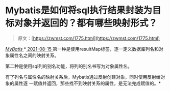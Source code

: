 <!--yml
category: 未分类
date: 0001-01-01 00:00:00
-->

# Mybatis是如何将sql执行结果封装为目标对象并返回的？都有哪些映射形式？

> 原文：[https://zwmst.com/1775.html](https://zwmst.com/1775.html)

   [ *MyBatis* ](https://zwmst.com/mybatis)*[ <time datetime="2021-08-15T16:29:10+08:00"> 2021-08-15 </time> ](https://zwmst.com/1775.html)  第一种是使用resultMap标签，逐一定义数据库列名和对象属性名之间的映射关系。

第二种是使用sql列的别名功能，将列的别名书写为对象属性名。

有了列名与属性名的映射关系后，Mybatis通过反射创建对象，同时使用反射给对象的属性逐 一赋值并返回，那些找不到映射关系的属性，是无法完成赋值的。*